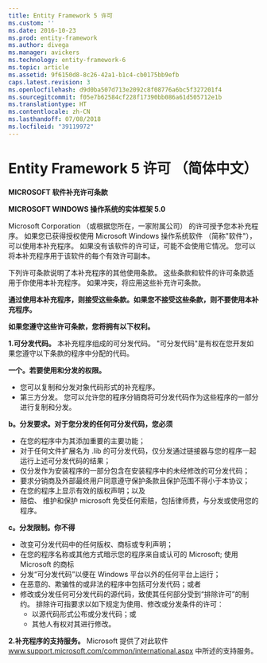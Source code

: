 ```yaml
---
title: Entity Framework 5 许可
ms.custom: ''
ms.date: 2016-10-23
ms.prod: entity-framework
ms.author: divega
ms.manager: avickers
ms.technology: entity-framework-6
ms.topic: article
ms.assetid: 9f6150d8-8c26-42a1-b1c4-cb0175bb9efb
caps.latest.revision: 3
ms.openlocfilehash: d9d0ba507d713e2092c8f08776a6bc5f327201f4
ms.sourcegitcommit: f05e7b62584cf228f17390bb086a61d505712e1b
ms.translationtype: HT
ms.contentlocale: zh-CN
ms.lasthandoff: 07/08/2018
ms.locfileid: "39119972"
---
```

# <a name="entity-framework-5-license-enu"></a>Entity Framework 5 许可 （简体中文）
**MICROSOFT 软件补充许可条款**

**MICROSOFT WINDOWS 操作系统的实体框架 5.0**

Microsoft Corporation （或根据您所在，一家附属公司） 的许可授予您本补充程序。 如果您已获得授权使用 Microsoft Windows 操作系统软件 （简称"软件"），可以使用本补充程序。 如果没有该软件的许可证，可能不会使用它情况。 您可以将本补充程序用于该软件的每个有效许可副本。

下列许可条款说明了本补充程序的其他使用条款。 这些条款和软件的许可条款适用于你使用本补充程序。 如果冲突，将应用这些补充许可条款。

**通过使用本补充程序，则接受这些条款。如果您不接受这些条款，则不要使用本补充程序。**

**如果您遵守这些许可条款，您将拥有以下权利。**

**1.可分发代码。** 本补充程序组成的可分发代码。 "可分发代码"是有权在您开发如果您遵守以下条款的程序中分配的代码。

**一个。若要使用和分发的权限。**

-   您可以复制和分发对象代码形式的补充程序。
-   第三方分发。 您可以允许您的程序分销商将可分发代码作为这些程序的一部分进行复制和分发。

**b。分发要求。对于您分发的任何可分发代码，您必须**

-   在您的程序中为其添加重要的主要功能；
-   对于任何文件扩展名为 .lib 的可分发代码，仅分发通过链接器与您的程序一起运行上述可分发代码的结果；
-   仅分发作为安装程序的一部分包含在安装程序中的未经修改的可分发代码；
-   要求分销商及外部最终用户同意遵守保护条款且保护范围不得小于本协议；
-   在您的程序上显示有效的版权声明；以及
-   赔偿、 维护和保护 microsoft 免受任何索赔，包括律师费，与分发或使用您的程序。

**c。分发限制。你不得**

-   改变可分发代码中的任何版权、商标或专利声明；
-   在您的程序名称或其他方式暗示您的程序来自或认可的 Microsoft; 使用 Microsoft 的商标
-   分发“可分发代码”以便在 Windows 平台以外的任何平台上运行；
-   在恶意的、欺骗性的或非法的程序中包括可分发代码；或者
-   修改或分发任何可分发代码的源代码，致使其任何部分受到“排除许可”的制约。 排除许可指要求以如下规定为使用、修改或分发条件的许可：
    -   以源代码形式公布或分发代码；或
    -   其他人有权对其进行修改。

**2.补充程序的支持服务。** Microsoft 提供了对此软件 www.support.microsoft.com/common/international.aspx 中所述的支持服务。
